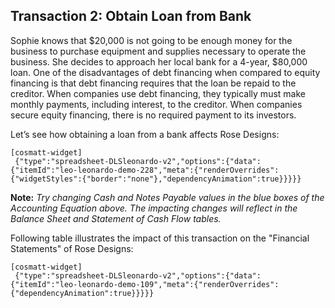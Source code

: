 ## Transaction 2: Obtain Loan from Bank

Sophie knows that $20,000 is not going to be enough money for the business to purchase equipment and supplies necessary to operate the business. She decides to approach her local bank for a 4-year, $80,000 loan. One of the disadvantages of debt financing when compared to equity financing is that debt financing requires that the loan be repaid to the creditor. When companies use debt financing, they typically must make monthly payments, including interest, to the creditor. When companies secure equity financing, there is no required payment to its investors.

Let’s see how obtaining a loan from a bank affects Rose Designs:

```
[cosmatt-widget]
 {"type":"spreadsheet-DLSleonardo-v2","options":{"data":{"itemId":"leo-leonardo-demo-228","meta":{"renderOverrides":{"widgetStyles":{"border":"none"},"dependencyAnimation":true}}}}} 
```

**Note:** *Try changing Cash and Notes Payable values in the blue boxes of the Accounting Equation above. The impacting changes will reflect in the Balance Sheet and Statement of Cash Flow tables.*

Following table illustrates the impact of this transaction on the "Financial Statements" of Rose Designs:

```
[cosmatt-widget]
 {"type":"spreadsheet-DLSleonardo-v2","options":{"data":{"itemId":"leo-leonardo-demo-109","meta":{"renderOverrides":{"dependencyAnimation":true}}}}} 
```
